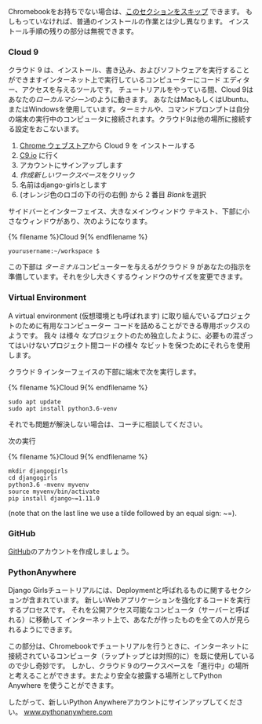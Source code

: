 Chromebookをお持ちでない場合は、[このセクションをスキップ](http://tutorial.djangogirls.org/en/installation/#install-python) できます。 もしもっていなければ、普通のインストールの作業とは少し異なります。 インストール手順の残りの部分は無視できます。

### Cloud 9

クラウド 9 は、インストール、書き込み、およびソフトウェアを実行することができますインターネット上で実行しているコンピューターにコード エディター、アクセスを与えるツールです。 チュートリアルをやっている間、Cloud 9はあなたの*ローカルマシーン*のように動きます。 あなたはMacもしくはUbuntu、またはWindowsを使用しています。ターミナルや、コマンドプロンプトは自分の端末の実行中のコンピュータに接続されます。クラウド9は他の場所に接続する設定をおこないます。

1. [Chrome ウェブストア](https://chrome.google.com/webstore/detail/cloud9/nbdmccoknlfggadpfkmcpnamfnbkmkcp)から Cloud 9 を インストールする
2. [C9.io](https://c9.io) に行く
3. アカウントにサインアップします
4. *作成新しいワークスペース*をクリック
5. 名前はdjango-girlsとします
6. (オレンジ色のロゴの下の行の右側) から 2 番目 *Blank*を選択

サイドバーとインターフェイス、大きなメインウィンドウ テキスト、下部に小さなウィンドウがあり、次のようになります。

{% filename %}Cloud 9{% endfilename %}

    yourusername:~/workspace $
    

この下部は *ターミナル*コンピューターを与えるがクラウド 9 があなたの指示を準備しています。それを少し大きくするウィンドウのサイズを変更できます。

### Virtual Environment

A virtual environment (仮想環境とも呼ばれます) に取り組んでいるプロジェクトのために有用なコンピューター コードを詰めることができる専用ボックスのようです。 我々 は様々 なプロジェクトのため独立したように、必要もの混ざってはいけないプロジェクト間コードの様々 なビットを保つためにそれらを使用します。

クラウド 9 インターフェイスの下部に端末で次を実行します。

{% filename %}Cloud 9{% endfilename %}

    sudo apt update
    sudo apt install python3.6-venv
    

それでも問題が解決しない場合は、コーチに相談してください。

次の実行

{% filename %}Cloud 9{% endfilename %}

    mkdir djangogirls
    cd djangogirls
    python3.6 -mvenv myvenv
    source myvenv/bin/activate
    pip install django~=1.11.0
    

(note that on the last line we use a tilde followed by an equal sign: ~=).

### GitHub

[GitHub](https://github.com)のアカウントを作成しましょう。

### PythonAnywhere

Django Girlsチュートリアルには、Deploymentと呼ばれるものに関するセクションが含まれています。 新しいWebアプリケーションを強化するコードを実行するプロセスです。 それを公開アクセス可能なコンピュータ（サーバーと呼ばれる）に移動して インターネット上で、あなたが作ったものを全ての人が見られるようにできます。

この部分は、Chromebookでチュートリアルを行うときに、インターネットに接続されているコンピュータ（ラップトップとは対照的に）を既に使用しているので少し奇妙です。 しかし、クラウド９のワークスペースを「進行中」の場所と考えることができます。またより安全な披露する場所としてPython Anywhere を使うことができます。

したがって、新しいPython Anywhereアカウントにサインアップしてください。 [ www.pythonanywhere.com ](https://www.pythonanywhere.com)
